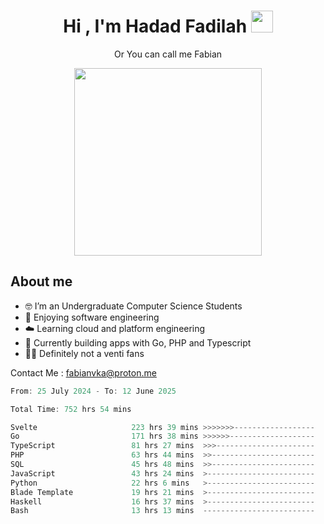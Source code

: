 <h1 align="center">Hi , I'm Hadad Fadilah  <img src="https://media.giphy.com/media/hvRJCLFzcasrR4ia7z/giphy.gif" width="35" ></h1>
<p align="center"><span>Or You can call me <span style="font: bold">Fabian</span></p>
<p align="center">
<img src="https://media.tenor.com/78dNivDemDAAAAAi/speech-bubble-venti.gif" width="300"/>    
</p>

##  About me
- 🤓 I’m an Undergraduate Computer Science Students
- 🍰 Enjoying software engineering
- ☁️ Learning cloud and platform engineering
- 🧰 Currently building apps with Go, PHP and Typescript 
- 🏃‍♂️ Definitely not a venti fans

Contact Me : fabianvka@proton.me

<!--START_SECTION:waka-->

```go
From: 25 July 2024 - To: 12 June 2025

Total Time: 752 hrs 54 mins

Svelte                     223 hrs 39 mins >>>>>>>------------------   29.44 %
Go                         171 hrs 38 mins >>>>>>-------------------   22.60 %
TypeScript                 81 hrs 27 mins  >>>----------------------   10.72 %
PHP                        63 hrs 44 mins  >>-----------------------   08.39 %
SQL                        45 hrs 48 mins  >>-----------------------   06.03 %
JavaScript                 43 hrs 24 mins  >------------------------   05.71 %
Python                     22 hrs 6 mins   >------------------------   02.91 %
Blade Template             19 hrs 21 mins  >------------------------   02.55 %
Haskell                    16 hrs 37 mins  >------------------------   02.19 %
Bash                       13 hrs 13 mins  -------------------------   01.74 %
```

<!--END_SECTION:waka-->




<!--
**Fadil-Tao/Fadil-Tao** is a ✨ _special_ ✨ repository because its `README.md` (this file) appears on your GitHub profile.


